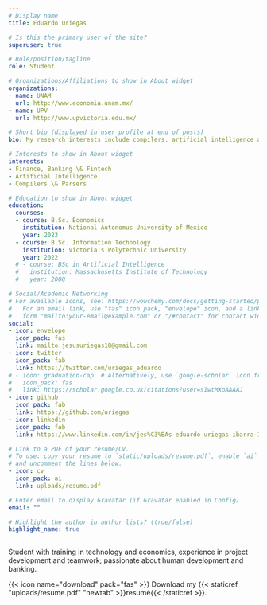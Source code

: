 ```yaml
---
# Display name
title: Eduardo Uriegas

# Is this the primary user of the site?
superuser: true

# Role/position/tagline
role: Student

# Organizations/Affiliations to show in About widget
organizations:
- name: UNAM
  url: http://www.economia.unam.mx/
- name: UPV
  url: http://www.upvictoria.edu.mx/

# Short bio (displayed in user profile at end of posts)
bio: My research interests include compilers, artificial intelligence and finance.

# Interests to show in About widget
interests:
- Finance, Banking \& Fintech
- Artificial Intelligence
- Compilers \& Parsers

# Education to show in About widget
education:
  courses:
  - course: B.Sc. Economics
    institution: National Autonomus University of Mexico
    year: 2023
  - course: B.Sc. Information Technology
    institution: Victoria's Polytechnic University
    year: 2022
  # - course: BSc in Artificial Intelligence
  #   institution: Massachusetts Institute of Technology
  #   year: 2008

# Social/Academic Networking
# For available icons, see: https://wowchemy.com/docs/getting-started/page-builder/#icons
#   For an email link, use "fas" icon pack, "envelope" icon, and a link in the
#   form "mailto:your-email@example.com" or "/#contact" for contact widget.
social:
- icon: envelope
  icon_pack: fas
  link: mailto:jesusuriegas18@gmail.com
- icon: twitter
  icon_pack: fab
  link: https://twitter.com/uriegas_eduardo
# - icon: graduation-cap  # Alternatively, use `google-scholar` icon from `ai` icon pack
#   icon_pack: fas
#   link: https://scholar.google.co.uk/citations?user=sIwtMXoAAAAJ
- icon: github
  icon_pack: fab
  link: https://github.com/uriegas
- icon: linkedin
  icon_pack: fab
  link: https://www.linkedin.com/in/jes%C3%BAs-eduardo-uriegas-ibarra-1756b51b0/

# Link to a PDF of your resume/CV.
# To use: copy your resume to `static/uploads/resume.pdf`, enable `ai` icons in `params.toml`, 
# and uncomment the lines below.
- icon: cv
  icon_pack: ai
  link: uploads/resume.pdf

# Enter email to display Gravatar (if Gravatar enabled in Config)
email: ""

# Highlight the author in author lists? (true/false)
highlight_name: true
---
```


Student with training in technology and economics, experience in project development and teamwork; passionate about human development and banking.

{{< icon name="download" pack="fas" >}} Download my {{< staticref "uploads/resume.pdf" "newtab" >}}resumé{{< /staticref >}}.

